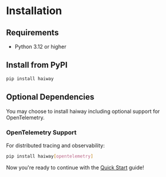 # Installation

## Requirements

- Python 3.12 or higher

## Install from PyPI

```bash
pip install haiway
```

## Optional Dependencies

You may choose to install haiway including optional support for OpenTelemetry.

### OpenTelemetry Support

For distributed tracing and observability:

```bash
pip install haiway[opentelemetry]
```

Now you're ready to continue with the [Quick Start](quickstart.md) guide!
